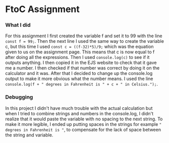 # FtoC Assignment

### What I did

For this assignment I first created the variable f and set it to 99 with the line `const f = 99;`. Then the next line I used the same way to create the variable c, but this time I used `const c = ((f-32)*5)/9;` which was the equation given to us on the assignment page. This means that c is now equal to f after doing all the expressions. Then I used `console.log(c)` to see if it outputs anything. I then copied it in the EJS website to check that it gave me a number. I then checked if that number was correct by doing it on the calculator and it was. After that I decided to change up the console.log output to make it more obvious what the number means. I used the line `console.log(f + " degrees in Fahrenheit is " + c + " in Celsius.");`.

### Debugging

In this project I didn't have much trouble with the actual calculation but when I tried to combine strings and numbers in the console.log, I didn't realize that it would paste the variable with no spacing to the next string. To make it more legible, I ended up putting spaces in the strings for example `" degrees in Fahrenheit is "`, to compensate for the lack of space between the string and variable.